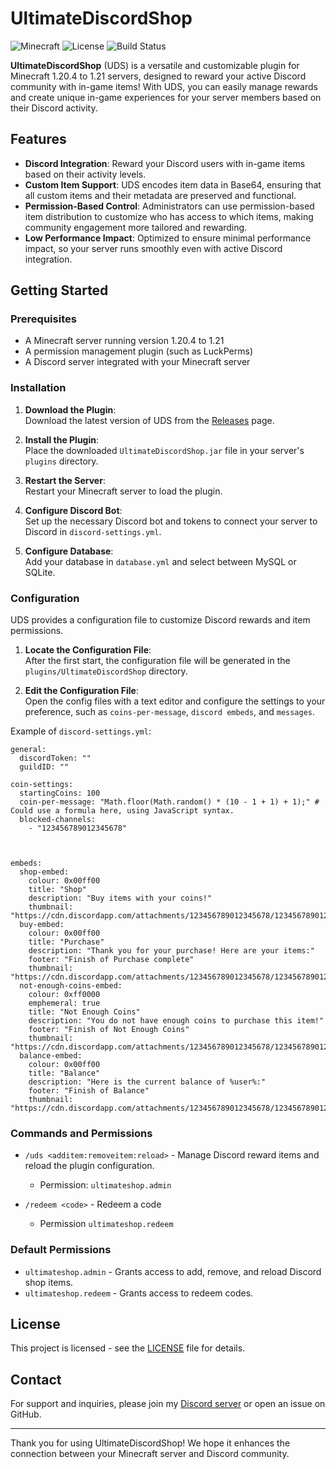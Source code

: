 # UltimateDiscordShop

![Minecraft](https://img.shields.io/badge/Minecraft-1.20.4_--_1.21-brightgreen)
![License](https://img.shields.io/badge/License-CC0-blue.svg)
![Build Status](https://img.shields.io/badge/Build-Passing-brightgreen)

**UltimateDiscordShop** (UDS) is a versatile and customizable plugin for Minecraft 1.20.4 to 1.21 servers, designed to reward your active Discord community with in-game items! With UDS, you can easily manage rewards and create unique in-game experiences for your server members based on their Discord activity.

## Features

- **Discord Integration**: Reward your Discord users with in-game items based on their activity levels.
- **Custom Item Support**: UDS encodes item data in Base64, ensuring that all custom items and their metadata are preserved and functional.
- **Permission-Based Control**: Administrators can use permission-based item distribution to customize who has access to which items, making community engagement more tailored and rewarding.
- **Low Performance Impact**: Optimized to ensure minimal performance impact, so your server runs smoothly even with active Discord integration.

## Getting Started

### Prerequisites

- A Minecraft server running version 1.20.4 to 1.21
- A permission management plugin (such as LuckPerms)
- A Discord server integrated with your Minecraft server

### Installation

1. **Download the Plugin**:  
   Download the latest version of UDS from the [Releases](https://github.com/PizzaThatCodes/UltimateDiscordShop/releases) page.

2. **Install the Plugin**:  
   Place the downloaded `UltimateDiscordShop.jar` file in your server's `plugins` directory.

3. **Restart the Server**:  
   Restart your Minecraft server to load the plugin.

4. **Configure Discord Bot**:  
   Set up the necessary Discord bot and tokens to connect your server to Discord in `discord-settings.yml`.

5. **Configure Database**:  
   Add your database in `database.yml` and select between MySQL or SQLite.

### Configuration

UDS provides a configuration file to customize Discord rewards and item permissions.

1. **Locate the Configuration File**:  
   After the first start, the configuration file will be generated in the `plugins/UltimateDiscordShop` directory.

2. **Edit the Configuration File**:  
   Open the config files with a text editor and configure the settings to your preference, such as `coins-per-message`, `discord embeds`, and `messages`.

Example of `discord-settings.yml`:

```
general:
  discordToken: ""
  guildID: ""

coin-settings:
  startingCoins: 100
  coin-per-message: "Math.floor(Math.random() * (10 - 1 + 1) + 1);" # Could use a formula here, using JavaScript syntax.
  blocked-channels:
    - "123456789012345678"



embeds:
  shop-embed:
    colour: 0x00ff00
    title: "Shop"
    description: "Buy items with your coins!"
    thumbnail: "https://cdn.discordapp.com/attachments/123456789012345678/123456789012345678/coin.png"
  buy-embed:
    colour: 0x00ff00
    title: "Purchase"
    description: "Thank you for your purchase! Here are your items:"
    footer: "Finish of Purchase complete"
    thumbnail: "https://cdn.discordapp.com/attachments/123456789012345678/123456789012345678/coin.png"
  not-enough-coins-embed:
    colour: 0xff0000
    emphemeral: true
    title: "Not Enough Coins"
    description: "You do not have enough coins to purchase this item!"
    footer: "Finish of Not Enough Coins"
    thumbnail: "https://cdn.discordapp.com/attachments/123456789012345678/123456789012345678/coin.png"
  balance-embed:
    colour: 0x00ff00
    title: "Balance"
    description: "Here is the current balance of %user%:"
    footer: "Finish of Balance"
    thumbnail: "https://cdn.discordapp.com/attachments/123456789012345678/123456789012345678/coin.png"
```

### Commands and Permissions

- `/uds <additem:removeitem:reload>` - Manage Discord reward items and reload the plugin configuration.
  - Permission: `ultimateshop.admin`
 
- `/redeem <code>` - Redeem a code
  - Permission `ultimateshop.redeem`

### Default Permissions

- `ultimateshop.admin` - Grants access to add, remove, and reload Discord shop items.
- `ultimateshop.redeem` - Grants access to redeem codes.

## License

This project is licensed - see the [LICENSE](LICENSE) file for details.

## Contact

For support and inquiries, please join my [Discord server](https://discord.gg/pj8auQEPJU) or open an issue on GitHub.

---

Thank you for using UltimateDiscordShop! We hope it enhances the connection between your Minecraft server and Discord community.
